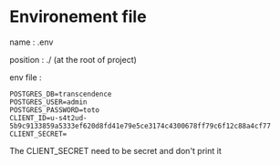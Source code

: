 # Environement file

name : .env

position : ./ (at the root of project)

env file :
```
POSTGRES_DB=transcendence  
POSTGRES_USER=admin  
POSTGRES_PASSWORD=toto  
CLIENT_ID=u-s4t2ud-5b9c9133859a5333ef620d8fd41e79e5ce3174c4300678ff79c6f12c88a4cf77  
CLIENT_SECRET=
```
The CLIENT_SECRET need to be secret and don't print it
